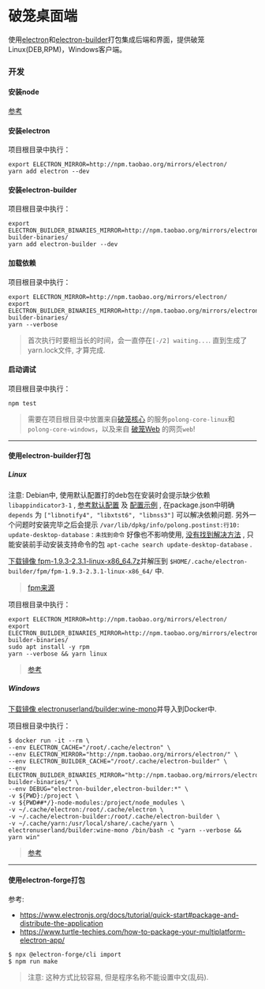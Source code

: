 # 破笼桌面端

使用[electron](https://www.electronjs.org/)和[electron-builder](https://www.electron.build/)打包集成后端和界面，提供破笼Linux(DEB,RPM)，Windows客户端。

### 开发

#### 安装node

[参考](https://github.com/alx696/share/wiki/Node)

#### 安装electron

项目根目录中执行：
```
export ELECTRON_MIRROR=http://npm.taobao.org/mirrors/electron/
yarn add electron --dev
```

#### 安装electron-builder

项目根目录中执行：
```
export ELECTRON_BUILDER_BINARIES_MIRROR=http://npm.taobao.org/mirrors/electron-builder-binaries/
yarn add electron-builder --dev
```

#### 加载依赖

项目根目录中执行：
```
export ELECTRON_MIRROR=http://npm.taobao.org/mirrors/electron/
export ELECTRON_BUILDER_BINARIES_MIRROR=http://npm.taobao.org/mirrors/electron-builder-binaries/
yarn --verbose
```
> 首次执行时要相当长的时间，会一直停在`[-/2] waiting...`. 直到生成了yarn.lock文件, 才算完成.

#### 启动调试

项目根目录中执行：
```
npm test
```
> 需要在项目根目录中放置来自[破笼核心](https://github.com/alx696/polong-core) 的服务`polong-core-linux`和`polong-core-windows`，以及来自 [破笼Web](https://github.com/alx696/polong-web) 的网页`web`!

---

#### 使用electron-builder打包

##### Linux

注意: Debian中, 使用默认配置打的deb包在安装时会提示缺少依赖 `libappindicator3-1` , [参考默认配置](https://www.electron.build/configuration/linux#debian-package-options) 及 [配置示例](https://github.com/hiqua/Signal-Desktop/blob/d240b21d79fe19fb94f5287dd821179b32aa4223/package.json#L340) , 在package.json中明确 `depends` 为 `["libnotify4", "libxtst6", "libnss3"]` 可以解决依赖问题. 另外一个问题时安装完毕之后会提示 `/var/lib/dpkg/info/polong.postinst:行10: update-desktop-database：未找到命令` 好像也不影响使用, [没有找到解决方法](https://github.com/signalapp/Signal-Desktop/issues/3694) , 只能安装前手动安装支持命令的包 `apt-cache search update-desktop-database` .

[下载镜像 fpm-1.9.3-2.3.1-linux-x86_64.7z](https://xm.lilu.red:444/soft/fpm-1.9.3-2.3.1-linux-x86_64.7z)并解压到 `$HOME/.cache/electron-builder/fpm/fpm-1.9.3-2.3.1-linux-x86_64/` 中.
> [fpm来源](https://github.com/electron-userland/electron-builder-binaries/releases/tag/fpm-1.9.3-2.3.1-linux-x86_64)

项目根目录中执行：
```
export ELECTRON_MIRROR=http://npm.taobao.org/mirrors/electron/
export ELECTRON_BUILDER_BINARIES_MIRROR=http://npm.taobao.org/mirrors/electron-builder-binaries/
sudo apt install -y rpm
yarn --verbose && yarn linux
```
> [参考](https://www.electron.build/#quick-setup-guide)

##### Windows

[下载镜像 electronuserland/builder:wine-mono](https://xm.lilu.red:444/soft/electronuserland-builder-wine-mono.tar.gz)并导入到Docker中.

项目根目录中执行：
```
$ docker run -it --rm \
--env ELECTRON_CACHE="/root/.cache/electron" \
--env ELECTRON_MIRROR="http://npm.taobao.org/mirrors/electron/" \
--env ELECTRON_BUILDER_CACHE="/root/.cache/electron-builder" \
--env ELECTRON_BUILDER_BINARIES_MIRROR="http://npm.taobao.org/mirrors/electron-builder-binaries/" \
--env DEBUG="electron-builder,electron-builder:*" \
-v ${PWD}:/project \
-v ${PWD##*/}-node-modules:/project/node_modules \
-v ~/.cache/electron:/root/.cache/electron \
-v ~/.cache/electron-builder:/root/.cache/electron-builder \
-v ~/.cache/yarn:/usr/local/share/.cache/yarn \
electronuserland/builder:wine-mono /bin/bash -c "yarn --verbose && yarn win"
```
> [参考](https://www.electron.build/multi-platform-build#docker)

---

#### 使用electron-forge打包

参考:
* https://www.electronjs.org/docs/tutorial/quick-start#package-and-distribute-the-application
* https://www.turtle-techies.com/how-to-package-your-multiplatform-electron-app/

```
$ npx @electron-forge/cli import
$ npm run make
```
> 注意: 这种方式比较容易, 但是程序名称不能设置中文(乱码).
